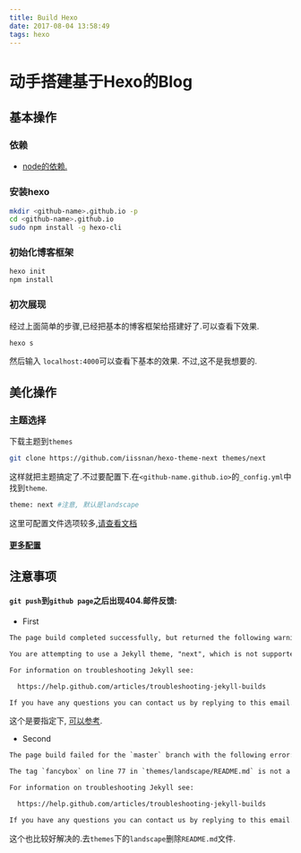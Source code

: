 ```yaml
---
title: Build Hexo
date: 2017-08-04 13:58:49
tags: hexo
---
```



# 动手搭建基于Hexo的Blog


## 基本操作

### 依赖

- [node的依赖.](https://github.com/creationix/nvm#install-script)

### 安装hexo

```bash
mkdir <github-name>.github.io -p
cd <github-name>.github.io
sudo npm install -g hexo-cli
```

### 初始化博客框架

```bash
hexo init
npm install
```

### 初次展现
经过上面简单的步骤,已经把基本的博客框架给搭建好了.可以查看下效果.

```bash
hexo s
```
然后输入 `localhost:4000`可以查看下基本的效果.
不过,这不是我想要的.


## 美化操作

### 主题选择

下载主题到`themes`

```bash
git clone https://github.com/iissnan/hexo-theme-next themes/next
```

这样就把主题搞定了.不过要配置下.在`<github-name.github.io>`的`_config.yml`中找到`theme`.
```bash
theme: next #注意, 默认是landscape
```
这里可配置文件选项较多,[请查看文档](http://theme-next.iissnan.com/getting-started.html)

#### [更多配置](http://theme-next.iissnan.com/)

## 注意事项

#### `git push`到`github page`之后出现404.邮件反馈:
- First
```html
The page build completed successfully, but returned the following warning for the `master` branch:

You are attempting to use a Jekyll theme, "next", which is not supported by GitHub Pages. Please visit https://pages.github.com/themes/ for a list of supported themes. If you are using the "theme" configuration variable for something other than a Jekyll theme, we recommend you rename this variable throughout your site. For more information, see https://help.github.com/articles/adding-a-jekyll-theme-to-your-github-pages-site/.

For information on troubleshooting Jekyll see:

  https://help.github.com/articles/troubleshooting-jekyll-builds

If you have any questions you can contact us by replying to this email.
```

这个是要指定下, [可以参考](https://hexo.io/docs/deployment.html).

- Second

```html
The page build failed for the `master` branch with the following error:

The tag `fancybox` on line 77 in `themes/landscape/README.md` is not a recognized Liquid tag. For more information, see https://help.github.com/articles/page-build-failed-unknown-tag-error/.

For information on troubleshooting Jekyll see:

  https://help.github.com/articles/troubleshooting-jekyll-builds

If you have any questions you can contact us by replying to this email.
```

这个也比较好解决的.去`themes`下的`landscape`删除`README.md`文件.
